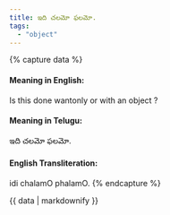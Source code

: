 ```yaml
---
title: ఇది చలమో ఫలమో.
tags:
  - "object"
---
```


{% capture data %}
#### Meaning in English:
Is this done wantonly or with an object ?

#### Meaning in Telugu:
ఇది చలమో ఫలమో.

#### English Transliteration:
idi chalamO phalamO.
{% endcapture %}

{{ data | markdownify }}

